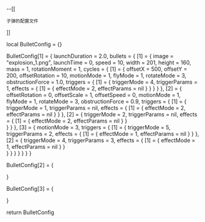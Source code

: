 --[[

	子弹的配置文件
]]

local BulletConfig = {}

BulletConfig[1] = {
	launchDuration = 2.0,
	bullets = {
		[1] = {
			image = "explosion_1.png",
			launchTime = 0,
			speed = 10,
			width = 201,
			height = 160,
			mass = 1,
			rotationMoment = 1,
			cycles = {
				[1] = {
					offsetX = 500,
					offsetY = 200,
					offsetRotation = 10,
					motionMode = 1,
					flyMode = 1,
					rotateMode = 3,
					obstructionForce = 1.0,
					triggers = {
						[1] = {
							triggerMode = 4,
							triggerParams = 1,
							effects = {
								[1] = {
									effectMode = 2,
									effectParams = nil
								}
							}
						}
					}
				},
				[2] = {
					offsetRotation = 0,
					offsetScale = 1,
					offsetSpeed = 0,
					motionMode = 1,
					flyMode = 1,
					rotateMode = 3,
					obstructionForce = 0.9,
					triggers = {
						[1] = {
							triggerMode = 1,
							triggerParams = nil,
							effects = {
								[1] = {
									effectMode = 2,
									effectParams = nil
								}
							}
						},
						[2] = {
							triggerMode = 2,
							triggerParams = nil,
							effects = {
								[1] = {
									effectMode = 2,
									effectParams = nil
								}
							}			
						}
					}
				},
				[3] = {
					motionMode = 3,
					triggers = {
						[1] = {
							triggerMode = 5,
							triggerParams = 2,
							effects = {
								[1] = {
									effectMode = 1,
									effectParams = nil
								}
							}
						},
						[2] = {
							triggerMode = 4,
							triggerParams = 3,
							effects = {
								[1] = {
									effectMode = 1,
									effectParams = nil
								}
							}			
						}
					}
				}
			}
		}
	}
}

BulletConfig[2] = {

}

BulletConfig[3] = {

}

return BulletConfig